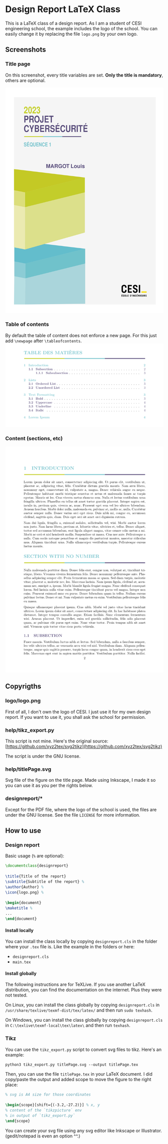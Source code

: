 # Design Report LaTeX Class

This is a LaTeX class of a design report. As I am a student of CESI engineering
school, the example includes the logo of the school. You can easily change it
by replacing the file `logo.png` by your own logo.

## Screenshots

### Title page

On this screenshot, every title variables are set. **Only the title is mandatory**, others are optional.

![Title page](./screenshots/titlepage.png)

### Table of contents

By default the table of content does not enforce a new page. For this just add
`\newpage` after `\tableofcontents`.
![Table of contents](./screenshots/toc.png)

### Content (sections, etc)

![Content](./screenshots/content.png)

## Copyrigths

### logo/logo.png

First of all, I don't own the logo of CESI. I just use it for my own design
report. If you want to use it, you shall ask the school for permission.

### help/tikz_export.py

This script is not mine. Here's the original source:
[https://github.com/xyz2tex/svg2tikz](https://github.com/xyz2tex/svg2tikz)

The script is under the GNU license.

### help/titlePage.svg

Svg file of the figure on the title page. Made using Inkscape, I made it so you
can use it as you per the rights below.

### designreport/*

Except for the PDF file, where the logo of the school is used, the files are
under the GNU license. See the file `LICENSE` for more information.

## How to use

### Design report

Basic usage (`%` are optional):

```latex
\documentclass{designreport}

\title{Title of the report}
\subtitle{Subtitle of the report} %
\author{Author} %
\icon{logo.png} %

\begin{document}
\maketitle %
...
\end{document}
```

#### Install locally

You can install the class locally by copying `designreport.cls` in the folder where your `.tex` file is. Like the example in the folders or here:

- `designreport.cls`
- `main.tex`

#### Install globally

The following instructions are for TeXLive. If you use another LaTeX distribution, you can find the documentation on the internet. Plus they were not tested.

On Linux, you can install the class globally by copying `designreport.cls` in
`/usr/share/texlive/texmf-dist/tex/latex/` and then run `sudo texhash`.

On Windows, you can install the class globally by copying `designreport.cls` in
`C:\texlive\texmf-local\tex\latex\` and then run `texhash`.

### Tikz

You can use the `tikz_export.py` script to convert svg files to tikz. Here's an
example:

```shell
python3 tikz_export.py titlePage.svg --output titlePage.tex
```

Then, you can use the file `titlePage.tex` in your LaTeX document. I did copy/paste the output and added scope to move the figure to the right place:

```latex
% svg is A4 size for those coordinates

\begin{scope}[shift={(-3.2,-27.2)}] % x, y
% content of the `tikzpicture` env
% in output of `tikz_export.py`
\end{scope}
```

You can create your svg file using any svg editor like Inkscape or Illustrator.
(gedit/notepad is even an option ^^.)
